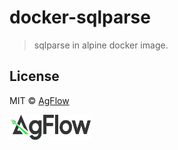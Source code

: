 # docker-sqlparse

> sqlparse in alpine docker image.

## License

MIT © [AgFlow](https://www.agflow.com)

<a title="AgFlow" href="https://www.agflow.com">
  <img border="0" alt="AgFlow" src="https://raw.githubusercontent.com/agflow/logos/master/agflow-logo.png" width="130" height="40" />
</a>
